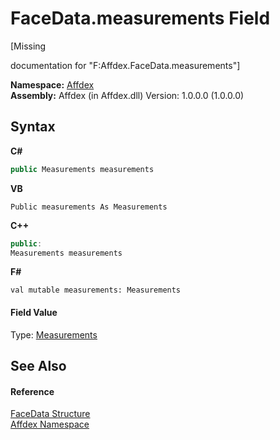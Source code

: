 # FaceData.measurements Field
 

\[Missing <summary> documentation for "F:Affdex.FaceData.measurements"\]

**Namespace:**&nbsp;<a href="b8038333-b12e-8ea1-a2ce-74c8d611fa89">Affdex</a><br />**Assembly:**&nbsp;Affdex (in Affdex.dll) Version: 1.0.0.0 (1.0.0.0)

## Syntax

**C#**<br />
``` C#
public Measurements measurements
```

**VB**<br />
``` VB
Public measurements As Measurements
```

**C++**<br />
``` C++
public:
Measurements measurements
```

**F#**<br />
``` F#
val mutable measurements: Measurements
```


#### Field Value
Type: <a href="250758ee-f31b-3c62-f84a-0b5504debb9b">Measurements</a>

## See Also


#### Reference
<a href="ec064767-94a7-a8f8-9179-858f199e325f">FaceData Structure</a><br /><a href="b8038333-b12e-8ea1-a2ce-74c8d611fa89">Affdex Namespace</a><br />